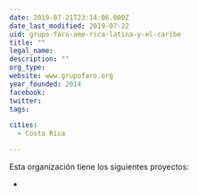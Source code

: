 ```yaml
---
date: 2019-07-21T23:14:06.000Z
date_last_modified: 2019-07-22
uid: grupo-faro-ame-rica-latina-y-el-caribe
title: ""
legal_name: 
description: ""
org_type: 
website: www.grupofaro.org
year_founded: 2014
facebook: 
twitter: 
tags:

cities: 
  - Costa Rica

---
```


Esta organización tiene los siguientes proyectos:

- [](/i/comunidas-2-0.html)
